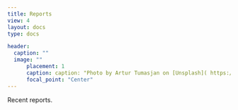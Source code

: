 ```yaml
---
title: Reports
view: 4
layout: docs
type: docs

header:
  caption: ""
  image: ""
	  placement: 1
	  caption: caption: "Photo by Artur Tumasjan on [Unsplash]( https://unsplash.com/s/photos/report-uk?utm_source=unsplash&utm_medium=referral&utm_content=creditCopyText)"
	  focal_point: "Center"
---
```


Recent reports.

